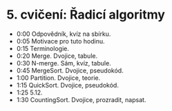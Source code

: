 # 5. cvičení: Řadicí algoritmy

* 0:00 Odpovědník, kvíz na sbírku.
* 0:05 Motivace pro tuto hodinu.
* 0:15 Terminologie.
* 0:20 Merge. Dvojice, tabule.
* 0:30 N-merge. Sám, kvíz, tabule.
* 0:45 MergeSort. Dvojice, pseudokód.
* 1:00 Partition. Dvojice, teorie.
* 1:15 QuickSort. Dvojice, pseudokód.
* 1:25 5.12.
* 1:30 CountingSort. Dvojice, prozradit, napsat.
